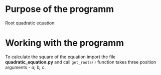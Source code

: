 # Purpose of the programm
Root quadratic equation
# Working with the programm
To calculate the square of the equation  import the file **quadratic_equation.py** and call `get_roots()` function takes three position arguments - *a, b, c*.
